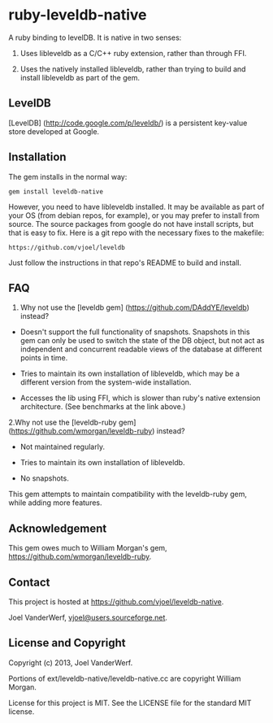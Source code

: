 ruby-leveldb-native
===================

A ruby binding to levelDB. It is native in two senses:

1. Uses libleveldb as a C/C++ ruby extension, rather than through FFI.

2. Uses the natively installed libleveldb, rather than trying to build and install libleveldb as part of the gem.

LevelDB
-------

[LevelDB] (http://code.google.com/p/leveldb/) is a persistent key-value store developed at Google.

Installation
------------

The gem installs in the normal way:

    gem install leveldb-native

However, you need to have libleveldb installed. It may be available as part of your OS (from debian repos, for example), or you may prefer to install from source. The source packages from google do not have install scripts, but that is easy to fix. Here is a git repo with the necessary fixes to the makefile:

    https://github.com/vjoel/leveldb

Just follow the instructions in that repo's README to build and install.

FAQ
---

1. Why not use the [leveldb gem] (https://github.com/DAddYE/leveldb) instead?

  * Doesn't support the full functionality of snapshots. Snapshots in this gem can only be used to switch the state of the DB object, but not act as independent and concurrent readable views of the database at different points in time.

  * Tries to maintain its own installation of libleveldb, which may be a different version from the system-wide installation.

  * Accesses the lib using FFI, which is slower than ruby's native extension architecture. (See benchmarks at the link above.)

2.Why not use the [leveldb-ruby gem] (https://github.com/wmorgan/leveldb-ruby) instead?

  * Not maintained regularly.

  * Tries to maintain its own installation of libleveldb.

  * No snapshots.

This gem attempts to maintain compatibility with the leveldb-ruby gem, while adding more features.

Acknowledgement
---------------

This gem owes much to William Morgan's gem, https://github.com/wmorgan/leveldb-ruby.

Contact
-------

This project is hosted at https://github.com/vjoel/leveldb-native.

Joel VanderWerf, vjoel@users.sourceforge.net.

License and Copyright
---------------------

Copyright (c) 2013, Joel VanderWerf.

Portions of ext/leveldb-native/leveldb-native.cc are copyright William Morgan.

License for this project is MIT. See the LICENSE file for the standard MIT license.
